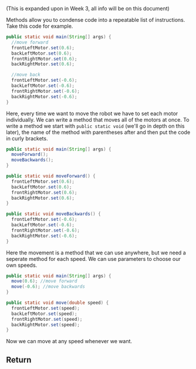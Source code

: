 (This is expanded upon in Week 3, all info will be on this document)

Methods allow you to condense code into a repeatable list of instructions. Take this code for example.
```java
public static void main(String[] args) {
  //move forward
  frontLeftMotor.set(0.6);
  backLeftMotor.set(0.6);
  frontRightMotor.set(0.6);
  backRightMotor.set(0.6);

  //move back
  frontLeftMotor.set(-0.6);
  backLeftMotor.set(-0.6);
  frontRightMotor.set(-0.6);
  backRightMotor.set(-0.6);
}
```

Here, every time we want to move the robot we have to set each motor individually. We can write a method that moves all of the motors at once. To write a method we start with `public static void` (we'll go in depth on this later), the name of the method with parentheses after and then put the code in curly brackets.

```java
public static void main(String[] args) {
  moveForward();
  moveBackwards();
}

public static void moveForward() {
  frontLeftMotor.set(0.6);
  backLeftMotor.set(0.6);
  frontRightMotor.set(0.6);
  backRightMotor.set(0.6);
}

public static void moveBackwards() {
  frontLeftMotor.set(-0.6);
  backLeftMotor.set(-0.6);
  frontRightMotor.set(-0.6);
  backRightMotor.set(-0.6);
}
```

Here the movement is a method that we can use anywhere, but we need a seperate method for each speed. We can use parameters to choose our own speeds.
```java
public static void main(String[] args) {
  move(0.6); //move forward
  move(-0.6); //move backwards
}

public static void move(double speed) {
  frontLeftMotor.set(speed);
  backLeftMotor.set(speed);
  frontRightMotor.set(speed);
  backRightMotor.set(speed);
}
```

Now we can move at any speed whenever we want.

Return
---
